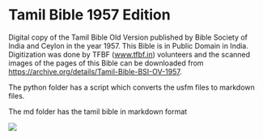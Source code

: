 # Tamil Bible 1957 Edition
Digital copy of the Tamil Bible Old Version published by Bible Society of India and Ceylon in the year 1957. This Bible is in Public Domain in India. Digitization was done by TFBF (www.tfbf.in) volunteers and the scanned images of the pages of this Bible can be downloaded from https://archive.org/details/Tamil-Bible-BSI-OV-1957.

The python folder has a script which converts the usfm files to markdown files.

The md folder has the tamil bible in markdown format

<img src="https://ia601504.us.archive.org/18/items/Tamil-Bible-BSI-OV-1957/0000.3.jpg" align="center">
